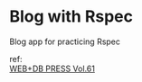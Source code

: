 # Blog with Rspec

Blog app for practicing Rspec

ref:  
[WEB+DB PRESS Vol.61](http://www.amazon.co.jp/WEB-DB-PRESS-Vol-61-%E8%A5%BF%E5%B2%A1/dp/4774145440/ref=sr_1_1?ie=UTF8&qid=1370757428&sr=8-1&keywords=web+db+press+61)